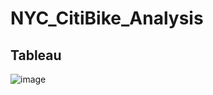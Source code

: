 # NYC_CitiBike_Analysis

## Tableau 
![image](https://user-images.githubusercontent.com/115853964/229869485-31e2ca40-d76c-46e5-a643-7eee2eab1626.png)

